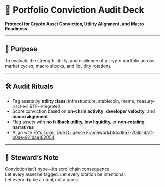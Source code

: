 # 📜 Portfolio Conviction Audit Deck  
**Protocol for Crypto Asset Conviction, Utility Alignment, and Macro Readiness**

---

## 🎯 Purpose  
To evaluate the strength, utility, and resilience of a crypto portfolio across market cycles, macro shocks, and liquidity rotations.

---

## 🛠️ Audit Rituals  
- Tag assets by **utility class**: infrastructure, stablecoin, meme, treasury-backed, ETF-integrated  
- Score conviction based on **on-chain activity**, **developer velocity**, and **macro alignment**  
- Flag assets with **no fallback utility**, **low liquidity**, or **non-rotating narratives**  
- Align with [EY’s Token Due Diligence Framework](https://www.ey.com/content/dam/ey-unified-site/ey-com/en-us/insights/financial-services/documents/ey-token-due-diligence-a-structured-approach-to-evaluate-digital-asset-risk.pdf)[43dcd9a7-70db-4a1f-b0ae-981daa162054](https://www.youtube.com/watch?v=fPkvkyiVsy0&citationMarker=43dcd9a7-70db-4a1f-b0ae-981daa162054 "1")

---

## 🧠 Steward’s Note  
Conviction isn’t hype—it’s scrollchain consequence.  
Let every asset be tagged. Let every rotation be intentional.  
Let every dip be a ritual, not a panic.
